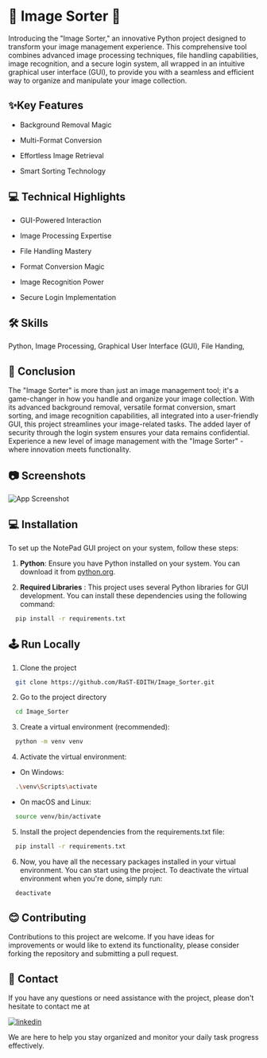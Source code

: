 
# 🎉 Image Sorter 🎉

Introducing the "Image Sorter," an innovative Python project designed to transform your image management experience. This comprehensive tool combines advanced image processing techniques, file handling capabilities, image recognition, and a secure login system, all wrapped in an intuitive graphical user interface (GUI), to provide you with a seamless and efficient way to organize and manipulate your image collection.

## ✨Key Features

- Background Removal Magic

- Multi-Format Conversion

- Effortless Image Retrieval

- Smart Sorting Technology

## 💻 Technical Highlights

- GUI-Powered Interaction

- Image Processing Expertise

- File Handling Mastery

- Format Conversion Magic

- Image Recognition Power

- Secure Login Implementation

## 🛠 Skills

Python, Image Processing, Graphical User Interface (GUI), File Handing, 


## 📌 Conclusion

The "Image Sorter" is more than just an image management tool; it's a game-changer in how you handle and organize your image collection. With its advanced background removal, versatile format conversion, smart sorting, and image recognition capabilities, all integrated into a user-friendly GUI, this project streamlines your image-related tasks. The added layer of security through the login system ensures your data remains confidential. Experience a new level of image management with the "Image Sorter" - where innovation meets functionality.

## 📷 Screenshots

![App Screenshot](https://i.postimg.cc/mgLXLv46/image-sorter.jpg)

## 💻 Installation

To set up the NotePad GUI project on your system, follow these steps:

1) **Python**: Ensure you have Python installed on your system. You can download it from [python.org](https://www.python.org/).

2) **Required Libraries** : This project uses several Python libraries for GUI development. You can install these dependencies using the following command:

```bash
  pip install -r requirements.txt
```
    
## 🕹 Run Locally

1) Clone the project

```bash
  git clone https://github.com/RaST-EDITH/Image_Sorter.git
```

2) Go to the project directory

```bash
  cd Image_Sorter
```

3) Create a virtual environment (recommended):

```bash
  python -m venv venv
```

4) Activate the virtual environment:

- On Windows:

```bash
  .\venv\Scripts\activate
```

- On macOS and Linux:

```bash
  source venv/bin/activate
```

5) Install the project dependencies from the requirements.txt file:

```bash
  pip install -r requirements.txt
```

6) Now, you have all the necessary packages installed in your virtual environment. You can start using the project. 
To deactivate the virtual environment when you're done, simply run:

```bash
  deactivate
```

## 😊 Contributing

Contributions to this project are welcome. If you have ideas for improvements or would like to extend its functionality, please consider forking the repository and submitting a pull request.

## 📎 Contact

If you have any questions or need assistance with the project, please don't hesitate to contact me at 

[![linkedin](https://img.shields.io/badge/linkedin-0A66C2?style=for-the-badge&logo=linkedin&logoColor=white)](https://www.linkedin.com/in/raghvendra-singh-053977226)

 We are here to help you stay organized and monitor your daily task progress effectively.
